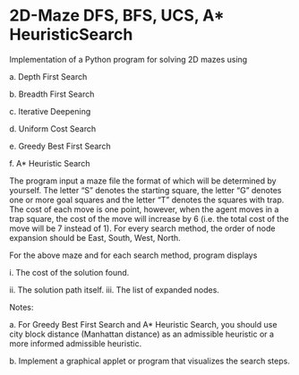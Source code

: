 # 2D-Maze DFS, BFS, UCS, A* HeuristicSearch
Implementation of a Python program for solving 2D mazes using

a.	Depth First Search

b.	Breadth First Search

c.	Iterative Deepening

d.	Uniform Cost Search

e.	Greedy Best First Search

f.	A* Heuristic Search

The program input a maze file the format of which will be determined by yourself. The letter “S” denotes the starting square, the letter “G” denotes one or more goal squares and the letter “T” denotes the squares with trap. The cost of each move is one point, however, when the agent moves in a trap square, the cost of the move will increase by 6 (i.e. the total cost of the move will be 7 instead of 1). For every search method, the order of node expansion should be East, South, West, North. 

 
For the above maze and for each search method, program displays

i.	The cost of the solution found.

ii.	The solution path itself. iii. The list of expanded nodes.

Notes:

a.	For Greedy Best First Search and A* Heuristic Search, you should use city block distance (Manhattan distance) as an admissible heuristic or a more informed admissible heuristic.

b.	Implement a graphical applet or program that visualizes the search steps.
